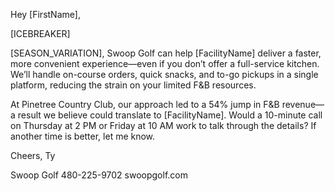 Hey [FirstName],

[ICEBREAKER]

[SEASON_VARIATION], Swoop Golf can help [FacilityName] deliver a faster, more convenient experience—even if you don’t offer a full-service kitchen. We’ll handle on-course orders, quick snacks, and to-go pickups in a single platform, reducing the strain on your limited F&B resources.

At Pinetree Country Club, our approach led to a 54% jump in F&B revenue—a result we believe could translate to [FacilityName]. Would a 10-minute call on Thursday at 2 PM or Friday at 10 AM work to talk through the details? If another time is better, let me know.

Cheers,
Ty

Swoop Golf
480-225-9702
swoopgolf.com
